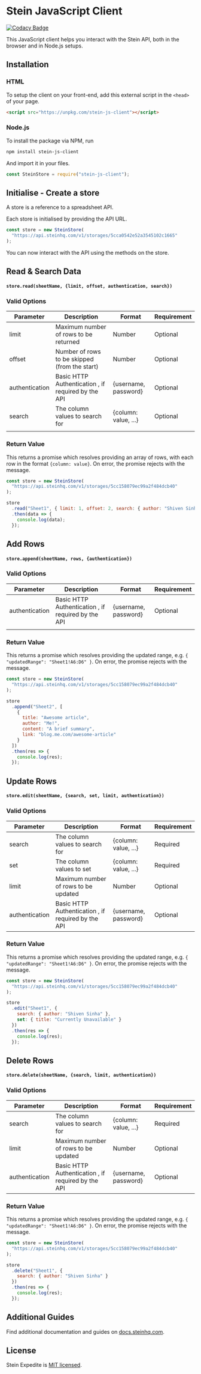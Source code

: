# Stein JavaScript Client

[![Codacy Badge](https://api.codacy.com/project/badge/Grade/e9bb8398b72743f3b7b04e20283194b5)](https://www.codacy.com?utm_source=github.com&utm_medium=referral&utm_content=SteinHQ/JS-Client&utm_campaign=Badge_Grade)

This JavaScript client helps you interact with the Stein API, both in the browser and in Node.js setups.

## Installation

### HTML

To setup the client on your front-end, add this external script in the `<head>` of your page.

```html
<script src="https://unpkg.com/stein-js-client"></script>
```

### Node.js

To install the package via NPM, run

```bash
npm install stein-js-client
```

And import it in your files.

```javascript
const SteinStore = require("stein-js-client");
```

## Initialise - Create a store

A store is a reference to a spreadsheet API.

Each store is initialised by providing the API URL.

```javascript
const store = new SteinStore(
  "https://api.steinhq.com/v1/storages/5cca0542e52a3545102c1665"
);
```

You can now interact with the API using the methods on the store.

## Read & Search Data

#### `store.read(sheetName, {limit, offset, authentication, search})`

### Valid Options

| Parameter      | Description                                        | Format               | Requirement |
| -------------- | -------------------------------------------------- | -------------------- | ----------- |
| limit          | Maximum number of rows to be returned              | Number               | Optional    |
| offset         | Number of rows to be skipped (from the start)      | Number               | Optional    |
| authentication | Basic HTTP Authentication , if required by the API | {username, password} | Optional    |
| search         | The column values to search for                    | {column: value, ...} | Optional    |
|                |                                                    |                      |             |

### Return Value

This returns a promise which resolves providing an array of rows, with each row in the format `{column: value}`. On error, the promise rejects with the message.

```javascript
const store = new SteinStore(
  "https://api.steinhq.com/v1/storages/5cc158079ec99a2f484dcb40"
);

store
  .read("Sheet1", { limit: 1, offset: 2, search: { author: "Shiven Sinha" } })
  .then(data => {
    console.log(data);
  });
```

## Add Rows

#### `store.append(sheetName, rows, {authentication})`

### Valid Options

| Parameter      | Description                                        | Format               | Requirement |
| -------------- | -------------------------------------------------- | -------------------- | ----------- |
| authentication | Basic HTTP Authentication , if required by the API | {username, password} | Optional    |
|                |                                                    |                      |             |

### Return Value

This returns a promise which resolves providing the updated range, e.g. `{ "updatedRange": "Sheet1!A6:D6" }`. On error, the promise rejects with the message.

```javascript
const store = new SteinStore(
  "https://api.steinhq.com/v1/storages/5cc158079ec99a2f484dcb40"
);

store
  .append("Sheet2", [
    {
      title: "Awesome article",
      author: "Me!",
      content: "A brief summary",
      link: "blog.me.com/awesome-article"
    }
  ])
  .then(res => {
    console.log(res);
  });
```

## Update Rows

#### `store.edit(sheetName, {search, set, limit, authentication})`

### Valid Options

| Parameter      | Description                                        | Format               | Requirement |
| -------------- | -------------------------------------------------- | -------------------- | ----------- |
| search         | The column values to search for                    | {column: value, ...} | Required    |
| set            | The column values to set                           | {column: value, ...} | Required    |
| limit          | Maximum number of rows to be updated               | Number               | Optional    |
| authentication | Basic HTTP Authentication , if required by the API | {username, password} | Optional    |

### Return Value

This returns a promise which resolves providing the updated range, e.g. `{ "updatedRange": "Sheet1!A6:D6" }`. On error, the promise rejects with the message.

```javascript
const store = new SteinStore(
  "https://api.steinhq.com/v1/storages/5cc158079ec99a2f484dcb40"
);

store
  .edit("Sheet1", {
    search: { author: "Shiven Sinha" },
    set: { title: "Currently Unavailable" }
  })
  .then(res => {
    console.log(res);
  });
```

## Delete Rows

#### `store.delete(sheetName, {search, limit, authentication})`

### Valid Options

| Parameter      | Description                                        | Format               | Requirement |
| -------------- | -------------------------------------------------- | -------------------- | ----------- |
| search         | The column values to search for                    | {column: value, ...} | Required    |
| limit          | Maximum number of rows to be updated               | Number               | Optional    |
| authentication | Basic HTTP Authentication , if required by the API | {username, password} | Optional    |

### Return Value

This returns a promise which resolves providing the updated range, e.g. `{ "updatedRange": "Sheet1!A6:D6" }`. On error, the promise rejects with the message.

```javascript
const store = new SteinStore(
  "https://api.steinhq.com/v1/storages/5cc158079ec99a2f484dcb40"
);

store
  .delete("Sheet1", {
    search: { author: "Shiven Sinha" }
  })
  .then(res => {
    console.log(res);
  });
```

## Additional Guides

Find additional documentation and guides on [docs.steinhq.com](https://docs.steinhq.com).

## License

Stein Expedite is [MIT licensed](./LICENSE).
